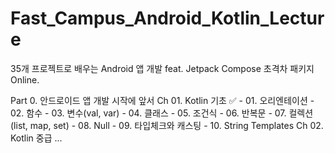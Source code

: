 # Fast_Campus_Android_Kotlin_Lecture

35개 프로젝트로 배우는 Android 앱 개발 feat. Jetpack Compose 초격차 패키지 Online.

Part 0. 안드로이드 앱 개발 시작에 앞서
Ch 01. Kotlin 기초 ✅
       - 01. 오리엔테이션
       - 02. 함수
       - 03. 변수(val, var)
       - 04. 클래스
       - 05. 조건식
       - 06. 반복문
       - 07. 컬렉션(list, map, set)
       - 08. Null
       - 09. 타입체크와 캐스팅
       - 10. String Templates
Ch 02. Kotlin 중급 ...
